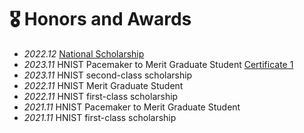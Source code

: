 # 🎖 Honors and Awards
- *2022.12* [National Scholarship](https://mp.weixin.qq.com/s/zAo-E6jz0xE-EVYihsz5TQ)
- *2023.11* HNIST Pacemaker to Merit Graduate Student <a target="_blank" href="./images/Award_2.jpg" >Certificate 1</a>
- *2023.11* HNIST second-class scholarship
- *2022.11* HNIST Merit Graduate Student
- *2022.11* HNIST first-class scholarship
- *2021.11* HNIST Pacemaker to Merit Graduate Student
- *2021.11* HNIST first-class scholarship